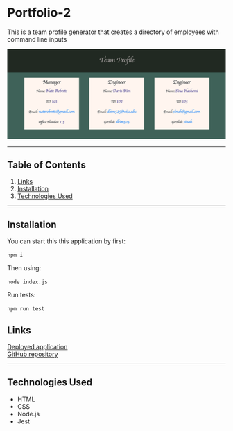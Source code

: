 # Portfolio-2
This is a team profile generator that creates a directory of employees with command line inputs

![Site Screenshot](./website.png)

---

## **Table of Contents**

1. [Links](#Links)
2. [Installation](#Installation)
3. [Technologies Used](#Technologies-Used)

---

## **Installation**
You can start this this application by first:

``npm i``

Then using:

``node index.js``

Run tests:

``npm run test``

## **Links**

[Deployed application](https://dkim525.github.io/Portfolio-2/)\
[GitHub repository](https://github.com/dkim525/Portfolio-2)

---
## **Technologies Used**
* HTML
* CSS
* Node.js
* Jest
